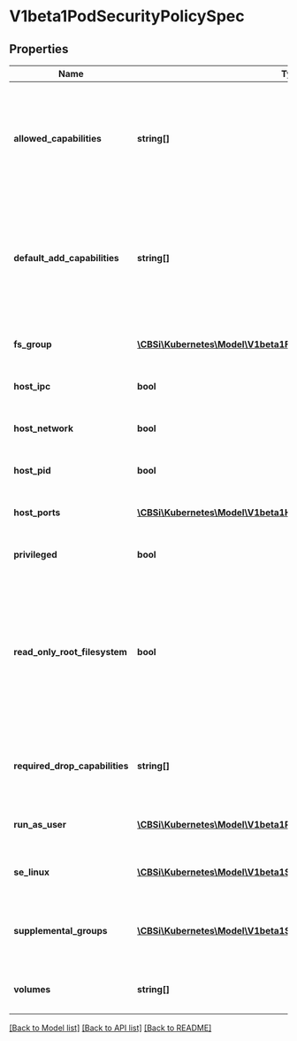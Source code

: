 # V1beta1PodSecurityPolicySpec

## Properties
Name | Type | Description | Notes
------------ | ------------- | ------------- | -------------
**allowed_capabilities** | **string[]** | AllowedCapabilities is a list of capabilities that can be requested to add to the container. Capabilities in this field may be added at the pod author&#39;s discretion. You must not list a capability in both AllowedCapabilities and RequiredDropCapabilities. | [optional] 
**default_add_capabilities** | **string[]** | DefaultAddCapabilities is the default set of capabilities that will be added to the container unless the pod spec specifically drops the capability.  You may not list a capabiility in both DefaultAddCapabilities and RequiredDropCapabilities. | [optional] 
**fs_group** | [**\CBSi\Kubernetes\Model\V1beta1FSGroupStrategyOptions**](V1beta1FSGroupStrategyOptions.md) | FSGroup is the strategy that will dictate what fs group is used by the SecurityContext. | 
**host_ipc** | **bool** | hostIPC determines if the policy allows the use of HostIPC in the pod spec. | [optional] 
**host_network** | **bool** | hostNetwork determines if the policy allows the use of HostNetwork in the pod spec. | [optional] 
**host_pid** | **bool** | hostPID determines if the policy allows the use of HostPID in the pod spec. | [optional] 
**host_ports** | [**\CBSi\Kubernetes\Model\V1beta1HostPortRange[]**](V1beta1HostPortRange.md) | hostPorts determines which host port ranges are allowed to be exposed. | [optional] 
**privileged** | **bool** | privileged determines if a pod can request to be run as privileged. | [optional] 
**read_only_root_filesystem** | **bool** | ReadOnlyRootFilesystem when set to true will force containers to run with a read only root file system.  If the container specifically requests to run with a non-read only root file system the PSP should deny the pod. If set to false the container may run with a read only root file system if it wishes but it will not be forced to. | [optional] 
**required_drop_capabilities** | **string[]** | RequiredDropCapabilities are the capabilities that will be dropped from the container.  These are required to be dropped and cannot be added. | [optional] 
**run_as_user** | [**\CBSi\Kubernetes\Model\V1beta1RunAsUserStrategyOptions**](V1beta1RunAsUserStrategyOptions.md) | runAsUser is the strategy that will dictate the allowable RunAsUser values that may be set. | 
**se_linux** | [**\CBSi\Kubernetes\Model\V1beta1SELinuxStrategyOptions**](V1beta1SELinuxStrategyOptions.md) | seLinux is the strategy that will dictate the allowable labels that may be set. | 
**supplemental_groups** | [**\CBSi\Kubernetes\Model\V1beta1SupplementalGroupsStrategyOptions**](V1beta1SupplementalGroupsStrategyOptions.md) | SupplementalGroups is the strategy that will dictate what supplemental groups are used by the SecurityContext. | 
**volumes** | **string[]** | volumes is a white list of allowed volume plugins.  Empty indicates that all plugins may be used. | [optional] 

[[Back to Model list]](../README.md#documentation-for-models) [[Back to API list]](../README.md#documentation-for-api-endpoints) [[Back to README]](../README.md)


